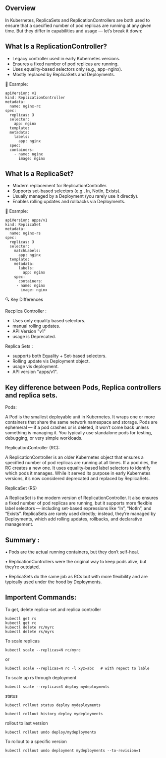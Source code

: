 Overview
--------

In Kubernetes, ReplicaSets and ReplicationControllers are both used to ensure that a specified number of pod replicas are running at any given time. 
But they differ in capabilities and usage — let’s break it down:

What Is a ReplicationController?
--------------------------------

- Legacy controller used in early Kubernetes versions.
- Ensures a fixed number of pod replicas are running.
- Uses equality-based selectors only (e.g., app=nginx).
- Mostly replaced by ReplicaSets and Deployments.

📌 Example:
  
    apiVersion: v1
    kind: ReplicationController
    metadata:
      name: nginx-rc
    spec:
      replicas: 3
      selector:
        app: nginx
      template:
      metadata:
        labels:
          app: nginx
      spec:
      containers:
        - name: nginx
          image: nginx

What Is a ReplicaSet?
--------------------

- Modern replacement for ReplicationController.
- Supports set-based selectors (e.g., In, NotIn, Exists).
- Usually managed by a Deployment (you rarely use it directly).
- Enables rolling updates and rollbacks via Deployments.
  
📌 Example:

    apiVersion: apps/v1
    kind: ReplicaSet
    metadata:
      name: nginx-rs
    spec:
      replicas: 3
      selector:
        matchLabels:
          app: nginx
      template:
        metadata:
          labels:
            app: nginx
        spec:
          containers:
         - name: nginx
           image: nginx
           
🔍 Key Differences

Recplica Controller :

  - Uses only equality based selectors.
  - manual rolling updates.
  - API Version "v1"
  - usage is Deprecated.
    
Replica Sets : 
 - supports both Equality + Set-based selectors.
 - Rolling update vis Deployment object.
 - usage vis deployment.
 - API version "apps/v1".

Key difference between Pods, Replica controllers and replica sets.
------------------------------------------------------------------
Pods:

A Pod is the smallest deployable unit in Kubernetes. It wraps one or more containers that share the same network namespace and storage. 
Pods are ephemeral — if a pod crashes or is deleted, it won’t come back unless something is managing it. You typically use standalone pods for testing, debugging, or very simple workloads.

ReplicationController (RC):

A ReplicationController is an older Kubernetes object that ensures a specified number of pod replicas are running at all times. 
If a pod dies, the RC creates a new one. It uses equality-based label selectors to identify which pods it manages. While it served its purpose in early Kubernetes versions, it’s now considered deprecated and replaced by ReplicaSets.

ReplicaSet (RS)

A ReplicaSet is the modern version of ReplicationController. It also ensures a fixed number of pod replicas are running, but it supports more flexible label selectors — including set-based expressions like “In”, “NotIn”, and “Exists”. ReplicaSets are rarely used directly; instead, they’re managed by Deployments, which add rolling updates, rollbacks, and declarative management.

Summary :
------------
• 	Pods are the actual running containers, but they don’t self-heal.

• 	ReplicationControllers were the original way to keep pods alive, but they’re outdated.

• 	ReplicaSets do the same job as RCs but with more flexibility and are typically used under the hood by Deployments.

Importent Commands:
------------------

To get, delete replica-set and replica controller

    kubectl get rs 
    kubectl get rc
    kubectl delete rc/myrc
    kubectl delete rs/myrs
To scale replicas

    kubectl scale --replicas=N rc/myrc
  or
    
    kubectl scale --replicas=N rc -l xyz=abc   # with repect to lable 
  
To scale up rs through deployment 

    kubectl scale --replicas=3 deploy mydeployments

status

    kubectl rollout status deploy mydeployments

    kubectl rollout history deploy mydeployments

rollout to last version

    kubectl rollout undo deploy/mydeployments
    
To rollout to a specific version

    kubectl rollout undo deployment mydeployments --to-revision=1

